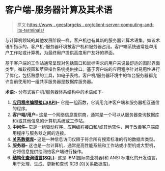# 客户端-服务器计算及其术语

> 原文:[https://www . geesforgeks . org/client-server-computing-and-its-terminals/](https://www.geeksforgeeks.org/client-server-computing-and-its-terminologies/)

与计算机领域的其他发展阶段一样，客户机也有其新的服务器计算术语集。如该术语所指示的，客户机-服务器环境被客户机和服务器占用。客户端系统通常是单用户工作站或计算机，为最终用户提供高度用户友好的界面。

基于客户端的工作站通常呈现对包括窗口和鼠标需求的用户来说最舒适的图形界面类型。微软视窗和苹果操作系统提供接口。基于客户端的应用程序针对易用性进行了优化，包括熟悉的工具，如电子表格。客户机/服务器环境中的每台服务器都允许当前使用的一组共享服务器是数据库服务器。

**术语:-**
分布式客户机/服务器体系结构中的术语如下-

1.  **[应用程序编程接口(API)](https://www.geeksforgeeks.org/introduction-to-apis/)–**
    它是一组函数，它调用允许客户端和服务器相互通信的程序。
2.  **客户端/用户–**
    这是一个网络信息提供商，通常是一个可以从服务器查询数据库和/或其他信息的计算机系统或工作站。
3.  **中间件–**
    它是一组驱动程序、应用编程接口和/或其他软件，用于改善客户端应用程序与服务器之间的连接。
4.  **[关系数据库](https://www.geeksforgeeks.org/relational-model-in-dbms/)–**
    这是一种信息访问仅限于符合所有搜索标准的行的数据库类型。
5.  **服务器–**
    这也是一台计算机，通常是高性能系统和工作站或小型机或大型机，它将信息提供给网络客户端进行操作。
6.  **[结构化查询语言(SQL)](https://www.geeksforgeeks.org/structured-query-language/)–**
    这是 IBM(国际商业机器)和 ANSI 标准化的开发语言，用于处理、生成、更新和查询 RDB 的(关系数据库)。